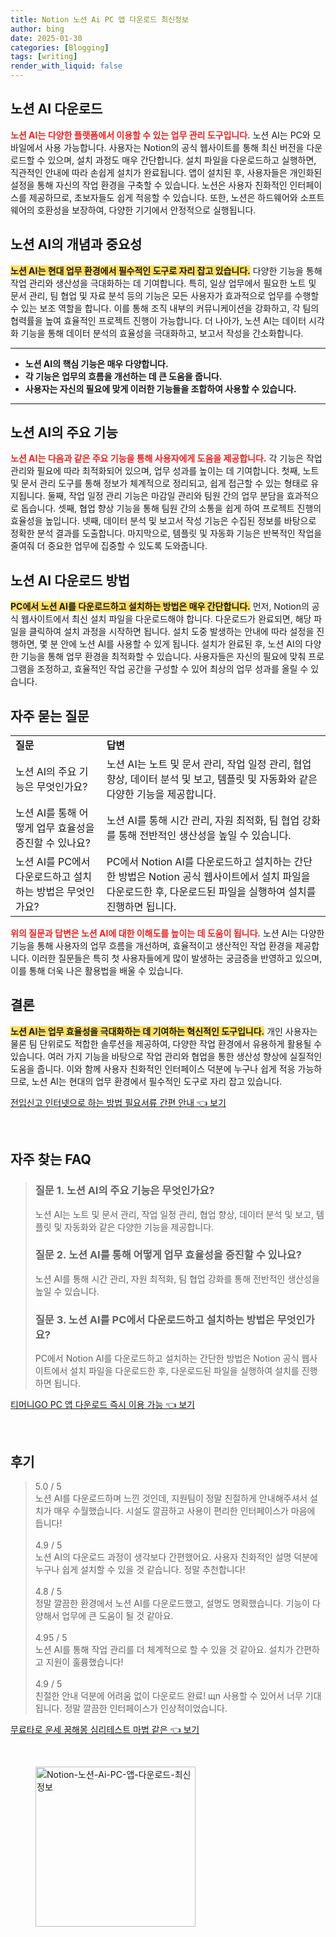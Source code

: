 ```yaml
---
title: Notion 노션 Ai PC 앱 다운로드 최신정보
author: bing
date: 2025-01-30
categories: [Blogging]
tags: [writing]
render_with_liquid: false
---
```



<h2 id='노션_AI_다운로드'>노션 AI 다운로드</h2>

<p><b><span style="color: #ee2323;">노션 AI는 다양한 플랫폼에서 이용할 수 있는 업무 관리 도구입니다.</span></b> 노션 AI는 PC와 모바일에서 사용 가능합니다. 사용자는 Notion의 공식 웹사이트를 통해 최신 버전을 다운로드할 수 있으며, 설치 과정도 매우 간단합니다. 설치 파일을 다운로드하고 실행하면, 직관적인 안내에 따라 손쉽게 설치가 완료됩니다. 앱이 설치된 후, 사용자들은 개인화된 설정을 통해 자신의 작업 환경을 구축할 수 있습니다. 노션은 사용자 친화적인 인터페이스를 제공하므로, 초보자들도 쉽게 적응할 수 있습니다. 또한, 노션은 하드웨어와 소프트웨어의 호환성을 보장하여, 다양한 기기에서 안정적으로 실행됩니다.</p>

<h2 id='노션_AI의_개념과_중요성'>노션 AI의 개념과 중요성</h2>

<p><b><span style="background-color: #ffe066;">노션 AI는 현대 업무 환경에서 필수적인 도구로 자리 잡고 있습니다.</span></b> 다양한 기능을 통해 작업 관리와 생산성을 극대화하는 데 기여합니다. 특히, 일상 업무에서 필요한 노트 및 문서 관리, 팀 협업 및 자료 분석 등의 기능은 모든 사용자가 효과적으로 업무를 수행할 수 있는 보조 역할을 합니다. 이를 통해 조직 내부의 커뮤니케이션을 강화하고, 각 팀의 협력률을 높여 효율적인 프로젝트 진행이 가능합니다. 더 나아가, 노션 AI는 데이터 시각화 기능을 통해 데이터 분석의 효율성을 극대화하고, 보고서 작성을 간소화합니다.</p>

<hr />

<ul>
    <li><b>노션 AI의 핵심 기능은 매우 다양합니다.</b></li>
    <li><b>각 기능은 업무의 흐름을 개선하는 데 큰 도움을 줍니다.</b></li>
    <li><b>사용자는 자신의 필요에 맞게 이러한 기능들을 조합하여 사용할 수 있습니다.</b></li>
</ul>

<hr />

<h2 id='노션_AI의_주요_기능'>노션 AI의 주요 기능</h2>

<p><b><span style="color: #ee2323;">노션 AI는 다음과 같은 주요 기능을 통해 사용자에게 도움을 제공합니다.</span></b> 각 기능은 작업 관리와 필요에 따라 최적화되어 있으며, 업무 성과를 높이는 데 기여합니다. 첫째, 노트 및 문서 관리 도구를 통해 정보가 체계적으로 정리되고, 쉽게 접근할 수 있는 형태로 유지됩니다. 둘째, 작업 일정 관리 기능은 마감일 관리와 팀원 간의 업무 분담을 효과적으로 돕습니다. 셋째, 협업 향상 기능을 통해 팀원 간의 소통을 쉽게 하여 프로젝트 진행의 효율성을 높입니다. 넷째, 데이터 분석 및 보고서 작성 기능은 수집된 정보를 바탕으로 정확한 분석 결과를 도출합니다. 마지막으로, 템플릿 및 자동화 기능은 반복적인 작업을 줄여줘 더 중요한 업무에 집중할 수 있도록 도와줍니다.</p>

<h2 id='노션_AI_다운로드_방법'>노션 AI 다운로드 방법</h2>

<p><b><span style="background-color: #ffe066;">PC에서 노션 AI를 다운로드하고 설치하는 방법은 매우 간단합니다.</span></b> 먼저, Notion의 공식 웹사이트에서 최신 설치 파일을 다운로드해야 합니다. 다운로드가 완료되면, 해당 파일을 클릭하여 설치 과정을 시작하면 됩니다. 설치 도중 발생하는 안내에 따라 설정을 진행하면, 몇 분 안에 노션 AI를 사용할 수 있게 됩니다. 설치가 완료된 후, 노션 AI의 다양한 기능을 통해 업무 환경을 최적화할 수 있습니다. 사용자들은 자신의 필요에 맞춰 프로그램을 조정하고, 효율적인 작업 공간을 구성할 수 있어 최상의 업무 성과를 올릴 수 있습니다.</p>

<h2 id='자주_묻는_질문'>자주 묻는 질문</h2>

<table>
    <tr>
        <td><b>질문</b></td>
        <td><b>답변</b></td>
    </tr>
    <tr>
        <td>노션 AI의 주요 기능은 무엇인가요?</td>
        <td>노션 AI는 노트 및 문서 관리, 작업 일정 관리, 협업 향상, 데이터 분석 및 보고, 템플릿 및 자동화와 같은 다양한 기능을 제공합니다.</td>
    </tr>
    <tr>
        <td>노션 AI를 통해 어떻게 업무 효율성을 증진할 수 있나요?</td>
        <td>노션 AI를 통해 시간 관리, 자원 최적화, 팀 협업 강화를 통해 전반적인 생산성을 높일 수 있습니다.</td>
    </tr>
    <tr>
        <td>노션 AI를 PC에서 다운로드하고 설치하는 방법은 무엇인가요?</td>
        <td>PC에서 Notion AI를 다운로드하고 설치하는 간단한 방법은 Notion 공식 웹사이트에서 설치 파일을 다운로드한 후, 다운로드된 파일을 실행하여 설치를 진행하면 됩니다.</td>
    </tr>
</table>

<p><b><span style="color: #ee2323;">위의 질문과 답변은 노션 AI에 대한 이해도를 높이는 데 도움이 됩니다.</span></b> 노션 AI는 다양한 기능을 통해 사용자의 업무 흐름을 개선하며, 효율적이고 생산적인 작업 환경을 제공합니다. 이러한 질문들은 특히 첫 사용자들에게 많이 발생하는 궁금증을 반영하고 있으며, 이를 통해 더욱 나은 활용법을 배울 수 있습니다.</p>

<h2 id='결론'>결론</h2>

<p><b><span style="background-color: #ffe066;">노션 AI는 업무 효율성을 극대화하는 데 기여하는 혁신적인 도구입니다.</span></b> 개인 사용자는 물론 팀 단위로도 적합한 솔루션을 제공하여, 다양한 작업 환경에서 유용하게 활용될 수 있습니다. 여러 가지 기능을 바탕으로 작업 관리와 협업을 통한 생산성 향상에 실질적인 도움을 줍니다. 이와 함께 사용자 친화적인 인터페이스 덕분에 누구나 쉽게 적응 가능하므로, 노션 AI는 현대의 업무 환경에서 필수적인 도구로 자리 잡고 있습니다.</p>


<p><a class="click-button" title="전입신고 인터넷으로 하는 방법 필요서류 간편 안내" href="https://purplelist.github.io/posts/%EC%A0%84%EC%9E%85%EC%8B%A0%EA%B3%A0-%EC%9D%B8%ED%84%B0%EB%84%B7%EC%9C%BC%EB%A1%9C-%ED%95%98%EB%8A%94-%EB%B0%A9%EB%B2%95-%ED%95%84%EC%9A%94%EC%84%9C%EB%A5%98-%EA%B0%84%ED%8E%B8-%EC%95%88%EB%82%B4/" rel="dofollow">전입신고 인터넷으로 하는 방법 필요서류 간편 안내 👈 보기</a></p><br>
<h2 id='자주_찾는_FAQ'>자주 찾는 FAQ</h2>
<div itemscope="" itemtype="https://schema.org/FAQPage"> 
<blockquote> 
<div itemscope="" itemprop="mainEntity" itemtype="https://schema.org/Question"> 
<h3 itemprop="name">질문 1. 노션 AI의 주요 기능은 무엇인가요?</h3> 
<div itemscope="" itemprop="acceptedAnswer" itemtype="https://schema.org/Answer"> 
<span itemprop="text"> 
<p>노션 AI는 노트 및 문서 관리, 작업 일정 관리, 협업 향상, 데이터 분석 및 보고, 템플릿 및 자동화와 같은 다양한 기능을 제공합니다.</p> 
</span> 
</div> 
</div> 

<div itemscope="" itemprop="mainEntity" itemtype="https://schema.org/Question"> 
<h3 itemprop="name">질문 2. 노션 AI를 통해 어떻게 업무 효율성을 증진할 수 있나요?</h3> 
<div itemscope="" itemprop="acceptedAnswer" itemtype="https://schema.org/Answer"> 
<span itemprop="text"> 
<p>노션 AI를 통해 시간 관리, 자원 최적화, 팀 협업 강화를 통해 전반적인 생산성을 높일 수 있습니다.</p> 
</span> 
</div> 
</div> 

<div itemscope="" itemprop="mainEntity" itemtype="https://schema.org/Question"> 
<h3 itemprop="name">질문 3. 노션 AI를 PC에서 다운로드하고 설치하는 방법은 무엇인가요?</h3> 
<div itemscope="" itemprop="acceptedAnswer" itemtype="https://schema.org/Answer"> 
<span itemprop="text"> 
<p>PC에서 Notion AI를 다운로드하고 설치하는 간단한 방법은 Notion 공식 웹사이트에서 설치 파일을 다운로드한 후, 다운로드된 파일을 실행하여 설치를 진행하면 됩니다.</p> 
</span> 
</div> 
</div> 

</blockquote> 
</div>
<p><a class="click-button" title="티머니GO PC 앱 다운로드 즉시 이용 가능" href="https://purplelist.github.io/posts/%ED%8B%B0%EB%A8%B8%EB%8B%88GO-PC-%EC%95%B1-%EB%8B%A4%EC%9A%B4%EB%A1%9C%EB%93%9C-%EC%A6%89%EC%8B%9C-%EC%9D%B4%EC%9A%A9-%EA%B0%80%EB%8A%A5/" rel="dofollow">티머니GO PC 앱 다운로드 즉시 이용 가능 👈 보기</a></p><br>
<h2 id='후기'>후기</h2>
<div itemscope itemtype="https://schema.org/Product">
  <blockquote>
  <div itemprop="review" itemscope itemtype="https://schema.org/Review">
      <div itemprop="reviewRating" itemscope itemtype="https://schema.org/Rating"> <span itemprop="ratingValue">5.0</span> / <span itemprop="bestRating">5</span> </div>
      <span itemprop="reviewBody">노션 AI를 다운로드하며 느낀 것인데, 지원팀이 정말 친절하게 안내해주셔서 설치가 매우 수월했습니다. 시설도 깔끔하고 사용이 편리한 인터페이스가 마음에 듭니다!</span>
  </div>
  <br>
  <div itemprop="review" itemscope itemtype="https://schema.org/Review">
      <div itemprop="reviewRating" itemscope itemtype="https://schema.org/Rating"> <span itemprop="ratingValue">4.9</span> / <span itemprop="bestRating">5</span> </div>
      <span itemprop="reviewBody">노션 AI의 다운로드 과정이 생각보다 간편했어요. 사용자 친화적인 설명 덕분에 누구나 쉽게 설치할 수 있을 것 같습니다. 정말 추천합니다!</span>
  </div>
  <br>
  <div itemprop="review" itemscope itemtype="https://schema.org/Review">
      <div itemprop="reviewRating" itemscope itemtype="https://schema.org/Rating"> <span itemprop="ratingValue">4.8</span> / <span itemprop="bestRating">5</span> </div>
      <span itemprop="reviewBody">정말 깔끔한 환경에서 노션 AI를 다운로드했고, 설명도 명확했습니다. 기능이 다양해서 업무에 큰 도움이 될 것 같아요.</span>
  </div>
  <br>
  <div itemprop="review" itemscope itemtype="https://schema.org/Review">
      <div itemprop="reviewRating" itemscope itemtype="https://schema.org/Rating"> <span itemprop="ratingValue">4.95</span> / <span itemprop="bestRating">5</span> </div>
      <span itemprop="reviewBody">노션 AI를 통해 작업 관리를 더 체계적으로 할 수 있을 것 같아요. 설치가 간편하고 지원이 훌륭했습니다!</span>
  </div>
  <br>
  <div itemprop="review" itemscope itemtype="https://schema.org/Review">
      <div itemprop="reviewRating" itemscope itemtype="https://schema.org/Rating"> <span itemprop="ratingValue">4.9</span> / <span itemprop="bestRating">5</span> </div>
      <span itemprop="reviewBody">친절한 안내 덕분에 어려움 없이 다운로드 완료! щn 사용할 수 있어서 너무 기대됩니다. 정말 깔끔한 인터페이스가 인상적이었습니다.</span>
  </div>
  </blockquote>
</div>
<p><a class="click-button" title="무료타로 운세 꿈해몽 심리테스트 마법 같은" href="https://purplelist.github.io/posts/%EB%AC%B4%EB%A3%8C%ED%83%80%EB%A1%9C-%EC%9A%B4%EC%84%B8-%EA%BF%88%ED%95%B4%EB%AA%BD-%EC%8B%AC%EB%A6%AC%ED%85%8C%EC%8A%A4%ED%8A%B8-%EB%A7%88%EB%B2%95-%EA%B0%99%EC%9D%80/" rel="dofollow">무료타로 운세 꿈해몽 심리테스트 마법 같은 👈 보기</a></p><br>
<figure class="image"><img src="https://purplelist.github.io/assets/img/thumbnail/Notion-노션-Ai-PC-앱-다운로드-최신정보.webp" alt="Notion-노션-Ai-PC-앱-다운로드-최신정보" width="256" height="256"></figure>